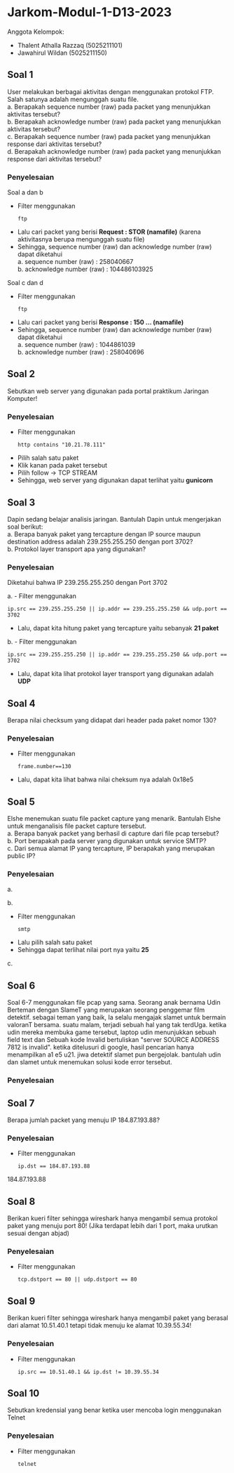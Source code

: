 # Jarkom-Modul-1-D13-2023

Anggota Kelompok:
- Thalent Athalla Razzaq (5025211101)
- Jawahirul Wildan (5025211150)

## Soal 1
User melakukan berbagai aktivitas dengan menggunakan protokol FTP. Salah satunya adalah mengunggah suatu file.<br />
a. Berapakah sequence number (raw) pada packet yang menunjukkan aktivitas tersebut? <br />
b. Berapakah acknowledge number (raw) pada packet yang menunjukkan aktivitas tersebut? <br />
c. Berapakah sequence number (raw) pada packet yang menunjukkan response dari aktivitas tersebut?<br />
d. Berapakah acknowledge number (raw) pada packet yang menunjukkan response dari aktivitas tersebut?<br />

### Penyelesaian
Soal a dan b
- Filter menggunakan
  ```
  ftp
  ```
- Lalu cari packet yang berisi **Request : STOR (namafile)** (karena aktivitasnya berupa mengunggah suatu file)
- Sehingga, sequence number (raw) dan acknowledge number (raw) dapat diketahui<br />
a. sequence number (raw) : 258040667<br />
b. acknowledge number (raw) : 104486103925<br />

Soal c dan d
- Filter menggunakan
  ```
  ftp
  ```
- Lalu cari packet yang berisi **Response : 150 ... (namafile)**
- Sehingga, sequence number (raw) dan acknowledge number (raw) dapat diketahui<br />
a. sequence number (raw) : 1044861039<br />
b. acknowledge number (raw) : 258040696<br />

## Soal 2
Sebutkan web server yang digunakan pada portal praktikum Jaringan Komputer!
### Penyelesaian

- Filter menggunakan
  ```
  http contains "10.21.78.111"
  ```
- Pilih salah satu paket
- Klik kanan pada paket tersebut
- Pilih follow -> TCP STREAM
- Sehingga, web server yang digunakan dapat terlihat yaitu **gunicorn**

## Soal 3
Dapin sedang belajar analisis jaringan. Bantulah Dapin untuk mengerjakan soal berikut:<br />
a. Berapa banyak paket yang tercapture dengan IP source maupun destination address adalah 239.255.255.250 dengan port 3702?<br />
b. Protokol layer transport apa yang digunakan?<br />
### Penyelesaian
Diketahui bahwa IP 239.255.255.250 dengan Port 3702

a. - Filter menggunakan
  ```
  ip.src == 239.255.255.250 || ip.addr == 239.255.255.250 && udp.port == 3702
  ```
- Lalu, dapat kita hitung paket yang tercapture yaitu sebanyak **21 paket**

b.  - Filter menggunakan
  ```
  ip.src == 239.255.255.250 || ip.addr == 239.255.255.250 && udp.port == 3702
  ```
- Lalu, dapat kita lihat protokol layer transport yang digunakan adalah **UDP**


## Soal 4
Berapa nilai checksum yang didapat dari header pada paket nomor 130?
### Penyelesaian
- Filter menggunakan
  ```
  frame.number==130
  ```
- Lalu, dapat kita lihat bahwa nilai cheksum nya adalah 0x18e5

## Soal 5
Elshe menemukan suatu file packet capture yang menarik. Bantulah Elshe untuk menganalisis file packet capture tersebut.<br />
a. Berapa banyak packet yang berhasil di capture dari file pcap tersebut?<br />
b. Port berapakah pada server yang digunakan untuk service SMTP?<br />
c. Dari semua alamat IP yang tercapture, IP berapakah yang merupakan public IP?<br />
### Penyelesaian

a. 

b.
- Filter menggunakan
  ```
  smtp
  ```
- Lalu pilih salah satu paket
- Sehingga dapat terlihat nilai port nya yaitu **25**

c. 


## Soal 6
Soal 6-7 menggunakan file pcap yang sama.
Seorang anak bernama Udin Berteman dengan SlameT yang merupakan seorang penggemar film detektif. sebagai teman yang baik, Ia selalu mengajak slamet untuk bermain valoranT bersama. suatu malam, terjadi sebuah hal yang tak terdUga. ketika udin mereka membuka game tersebut, laptop udin menunjukkan sebuah field text dan Sebuah kode Invalid bertuliskan "server SOURCE ADDRESS 7812 is invalid". ketika ditelusuri di google, hasil pencarian hanya menampilkan a1 e5 u21. jiwa detektif slamet pun bergejolak. bantulah udin dan slamet untuk menemukan solusi kode error tersebut.
### Penyelesaian

## Soal 7
Berapa jumlah packet yang menuju IP 184.87.193.88?
### Penyelesaian
- Filter menggunakan
  ```
  ip.dst == 184.87.193.88
  ```
184.87.193.88

## Soal 8
Berikan kueri filter sehingga wireshark hanya mengambil semua protokol paket yang menuju port 80! (Jika terdapat lebih dari 1 port, maka urutkan sesuai dengan abjad)
### Penyelesaian
- Filter menggunakan
  ```
  tcp.dstport == 80 || udp.dstport == 80
  ```

## Soal 9
Berikan kueri filter sehingga wireshark hanya mengambil paket yang berasal dari alamat 10.51.40.1 tetapi tidak menuju ke alamat 10.39.55.34!
### Penyelesaian
- Filter menggunakan
  ```
  ip.src == 10.51.40.1 && ip.dst != 10.39.55.34
  ```
## Soal 10
Sebutkan kredensial yang benar ketika user mencoba login menggunakan Telnet
### Penyelesaian
- Filter menggunakan
  ```
  telnet
  ```
